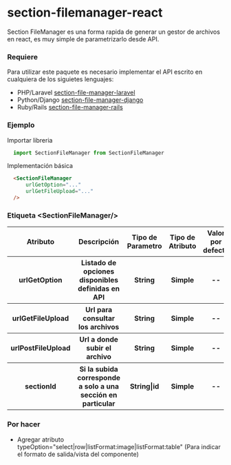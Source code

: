 # section-filemanager-react
Section FileManager es una forma rapida de generar un gestor de archivos en react, es muy simple de parametrizarlo desde API.

### Requiere
Para utilizar este paquete es necesario implementar el API escrito en cualquiera de los siguietes lenguajes:
- PHP/Laravel [section-file-manager-laravel](https://github.com/ivanfretes/section-filemanager-laravel) 
- Python/Django [section-file-manager-django](#) 
- Ruby/Rails [section-file-manager-rails](#) 

### Ejemplo

Importar libreria
```js
  import SectionFileManager from SectionFileManager
```

Implementación básica

```html
  <SectionFileManager
      urlGetOption="..."
      urlGetFileUpload="..."                  
  />
```

### Etiqueta \<SectionFileManager\/\>
<table>
  <tr>
    <th>Atributo</th>
    <th>Descripción</th>
    <th>Tipo de Parametro</th>
    <th>Tipo de Atributo</th>
    <th>Valor por defecto</th>
    <th>Requerido</th>
  </tr>
  <tr>
    <th>urlGetOption</th>
    <th>Listado de opciones disponibles definidas en API</th>
    <th>String</th>
    <th>Simple</th>
    <th>--</th>
    <th>No</th>
  </tr>
  <tr>
    <th>urlGetFileUpload</th>
    <th>Url para consultar los archivos</th>
    <th>String</th>
    <th>Simple</th>
    <th>--</th>
    <th>No</th>
  </tr>
    <tr>
    <th>urlPostFileUpload</th>
    <th>Url a donde subir el archivo</th>
    <th>String</th>
    <th>Simple</th>
    <th>--</th>
    <th>No</th>
  </tr>
    <tr>
    <th>sectionId</th>
    <th>Si la subida corresponde a solo a una sección en particular</th>
    <th>String|id</th>
    <th>Simple</th>
    <th>--</th>
    <th>No</th>
  </tr>
</table>

### Por hacer
- Agregar atributo typeOption="select|row|listFormat:image|listFormat:table" (Para indicar el formato de salida/vista del componente)
